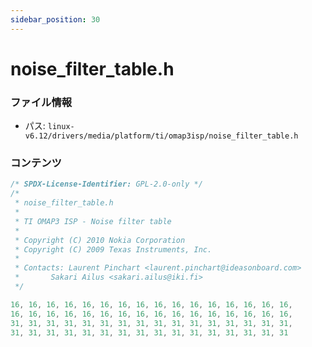 ```yaml
---
sidebar_position: 30
---
```

# noise_filter_table.h

### ファイル情報

- パス: `linux-v6.12/drivers/media/platform/ti/omap3isp/noise_filter_table.h`

### コンテンツ

```h
/* SPDX-License-Identifier: GPL-2.0-only */
/*
 * noise_filter_table.h
 *
 * TI OMAP3 ISP - Noise filter table
 *
 * Copyright (C) 2010 Nokia Corporation
 * Copyright (C) 2009 Texas Instruments, Inc.
 *
 * Contacts: Laurent Pinchart <laurent.pinchart@ideasonboard.com>
 *	     Sakari Ailus <sakari.ailus@iki.fi>
 */

16, 16, 16, 16, 16, 16, 16, 16, 16, 16, 16, 16, 16, 16, 16, 16,
16, 16, 16, 16, 16, 16, 16, 16, 16, 16, 16, 16, 16, 16, 16, 16,
31, 31, 31, 31, 31, 31, 31, 31, 31, 31, 31, 31, 31, 31, 31, 31,
31, 31, 31, 31, 31, 31, 31, 31, 31, 31, 31, 31, 31, 31, 31, 31

```
